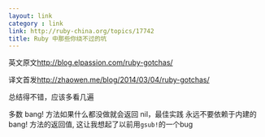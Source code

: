 ```yaml
---
layout: link
category : link
link: http://ruby-china.org/topics/17742
title: Ruby 中那些你绕不过的坑
---
```


英文原文<http://blog.elpassion.com/ruby-gotchas/>

译文首发<http://zhaowen.me/blog/2014/03/04/ruby-gotchas/>

总结得不错，应该多看几遍

多数 bang! 方法如果什么都没做就会返回 nil，最佳实践 永远不要依赖于内建的 bang! 方法的返回值, 这让我想起了以前用`gsub!`的一个bug
